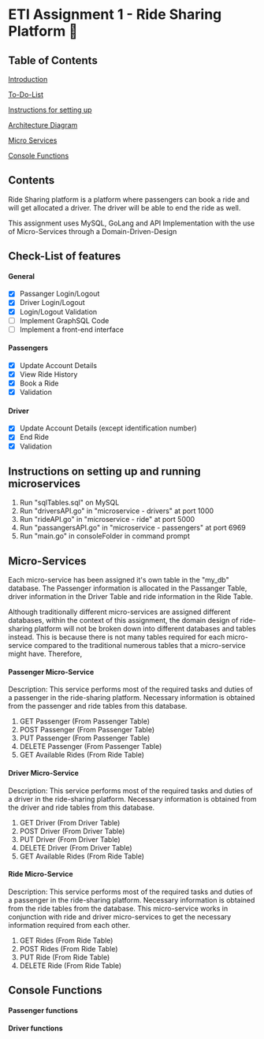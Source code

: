 # ETI Assignment 1 - Ride Sharing Platform 🚗
## Table of Contents  
[Introduction](#introduction)

[To-Do-List](#todolist)

[Instructions for setting up](#instructions)

[Architecture Diagram](#arcdiagram)

[Micro Services](#microservices)

[Console Functions](#confunc)

## Contents

<a name="introduction"/>
Ride Sharing platform is a platform where passengers can book a ride and will get allocated a driver. The driver will be able to end the ride as well. 

This assignment uses MySQL, GoLang and API Implementation with the use of Micro-Services through a Domain-Driven-Design

<a name="todolist"/>

## Check-List of features

#### General

- [x] Passanger Login/Logout
- [x] Driver Login/Logout
- [x] Login/Logout Validation
- [ ] Implement GraphSQL Code
- [ ] Implement a front-end interface

#### Passengers

- [x] Update Account Details
- [x] View Ride History
- [x] Book a Ride
- [x] Validation

#### Driver

- [x] Update Account Details (except identification number)
- [x] End Ride
- [x] Validation

<a name="instructions"/>

## Instructions on setting up and running microservices

1. Run "sqlTables.sql" on MySQL
2. Run "driversAPI.go" in "microservice - drivers" at port 1000
3. Run "rideAPI.go" in "microservice - ride" at port 5000
4. Run "passangersAPI.go" in "microservice - passengers" at port 6969
5. Run "main.go" in consoleFolder in command prompt

<a name="arcdiagram"/>


<a name="microservices"/>

## Micro-Services

Each micro-service has been assigned it's own table in the "my_db" database.
The Passenger information is allocated in the Passanger Table, driver information in the Driver Table and ride information in the Ride Table.

Although traditionally different micro-services are assigned different databases, within the context of this assignment, the domain design of ride-sharing platform will not be broken down into different databases and tables instead. This is because there is not many tables required for each micro-service compared to the traditional numerous tables that a micro-service might have. Therefore, 

#### Passenger Micro-Service

Description:
This service performs most of the required tasks and duties of a passenger in the ride-sharing platform. Necessary information is obtained from the passenger and ride tables from this database.

1. GET Passenger (From Passenger Table)
2. POST Passenger (From Passenger Table)
3. PUT Passenger (From Passenger Table)
4. DELETE Passenger (From Passenger Table)
5. GET Available Rides (From Ride Table)

#### Driver Micro-Service

Description:
This service performs most of the required tasks and duties of a driver in the ride-sharing platform. Necessary information is obtained from the driver and ride tables from this database.

1. GET Driver (From Driver Table)
2. POST Driver (From Driver Table)
3. PUT Driver (From Driver Table)
4. DELETE Driver (From Driver Table)
5. GET Available Rides (From Ride Table)

#### Ride Micro-Service

Description:
This service performs most of the required tasks and duties of a passenger in the ride-sharing platform. Necessary information is obtained from the ride tables from the database. This micro-service works in conjunction with ride and driver micro-services to get the necessary information required from each other.

1. GET Rides (From Ride Table)
2. POST Rides (From Ride Table)
3. PUT Ride (From Ride Table)
4. DELETE Ride (From Ride Table)

<a name="confunc"/>

## Console Functions

#### Passenger functions



#### Driver functions




